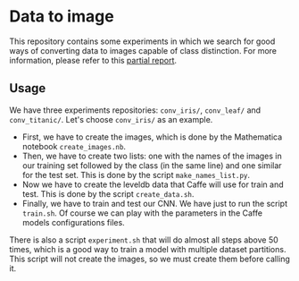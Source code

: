 # Data to image

This repository contains some experiments in which we search for good ways of converting data to images capable of class distinction. For more information, please refer to this [partial report].

## Usage

We have three experiments repositories: `conv_iris/`, `conv_leaf/` and `conv_titanic/`. Let's choose `conv_iris/` as an example. 

* First, we have to create the images, which is done by the Mathematica notebook `create_images.nb`. 
* Then, we have to create two lists: one with the names of the images in our training set followed by the class (in the same line) and one similar for the test set. This is done by the script `make_names_list.py`.
* Now we have to create the leveldb data that Caffe will use for train and test. This is done by the script `create_data.sh`.
* Finally, we have to train and test our CNN. We have just to run the script `train.sh`. Of course we can play with the parameters in the Caffe models configurations files.

There is also a script `experiment.sh` that will do almost all steps above 50 times, which is a good way to train a model with multiple dataset partitions. This script will not create the images, so we must create them before calling it.

[partial report]:docs/report/report.pdf